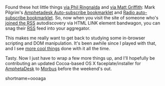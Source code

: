 <p>Found these hot little things <a href="http://philringnalda.com/archives/002218.php">via Phil Ringnalda</a> and <a href="http://matt.griffith.com/weblog/2002/05/31.html#a65">via Matt Griffith</a>: Mark Pilgrim's <a href="http://diveintomark.org/projects/autorss/amphetadesk.html">Amphetadesk Auto-subscribe bookmarklet</a> and <a href="http://diveintomark.org/projects/autorss/radio.html">Radio auto-subscribe bookmarklet</a>.  So, now when you visit the site of someone who's <a href="http://www.decafbad.com/news_archives/000170.phtml#000170">joined the  <a href="http://www.decafbad.com/twiki/bin/view/Main/RSS">RSS</a> autodiscovery via HTML LINK element bandwagon</a>, you can snag their <a href="http://www.decafbad.com/twiki/bin/view/Main/RSS">RSS</a> feed into your aggregator.</p>
<p>This makes me really want to get back to studying some in-browser scripting and DOM manipulation.  It's been awhile since I played with that, and I see <a href="http://www.decafbad.com/news_archives/000166.phtml#000166">more cool things</a> done with it all the time.</p>
<p>Tasty.  Now I just have to wrap a few more things up, and I'll hopefully be contributing an updated Cocoa-based OS X faceplate/installer for <a href="http://www.disobey.com/amphetadesk">AmphetaDesk</a> to <a href="http://www.disobey.com/about/morbus.shtml">Morbus</a> before the weekend's out.</p>
<!--more-->
shortname=oooaga
